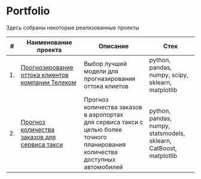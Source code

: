 # Portfolio

Здесь собраны некоторые реализованные проекты

| #    | Наименование проекта                | Описание                                                     | Стек                                                         |
| ---- | ------------------------------------------------------------ | ------------------------------------------------------------ | ------------------------------------------------------------ |
| 1.   | [Прогнозирование оттока клиентов компании Телеком](https://github.com/misha002541/Portfolio/tree/main/Телеком) | Выбор лучшей модели для прогназирования оттока клиетов | python, pandas, numpy, scipy, sklearn, matplotlib       |
| 2.   | [Прогноз количества заказов для сервиса такси](https://github.com/misha002541/Portfolio/tree/main/Такси) | Прогноз количества заказов в аэропортах <br/>для сервиса такси с целью более точного планирования количества доступных <br/>автомобилей | python, pandas, numpy, statsmodels, sklearn, CatBoost, matplotlib |


